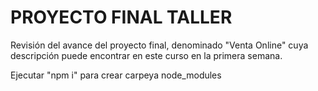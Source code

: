 # PROYECTO FINAL TALLER

Revisión del avance del proyecto final, denominado "Venta Online" cuya descripción puede encontrar en este curso en la primera semana.

Ejecutar "npm i" para crear carpeya node_modules
